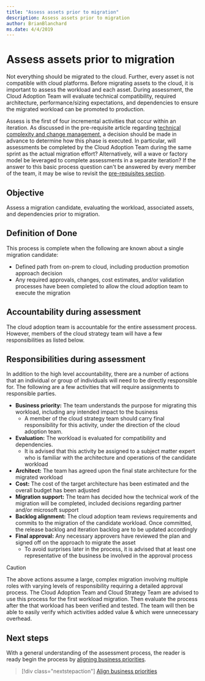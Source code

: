 ```yaml
---
title: "Assess assets prior to migration"
description: Assess assets prior to migration
author: BrianBlanchard
ms.date: 4/4/2019
---
```


# Assess assets prior to migration

Not everything should be migrated to the cloud. Further, every asset is not compatible with cloud platforms. Before migrating assets to the cloud, it is important to assess the workload and each asset. During assessment, the Cloud Adoption Team will evaluate technical compatibility, required architecture, performance/sizing expectations, and dependencies to ensure the migrated workload can be promoted to production.

Assess is the first of four incremental activities that occur within an iteration. As discussed in the pre-requisite article regarding [technical complexity and change management](../pre-requisites/technical-complexity.md), a decision should be made in advance to determine how this phase is executed. In particular, will assessments be completed by the Cloud Adoption Team during the same sprint as the actual migration effort? Alternatively, will a wave or factory model be leveraged to complete assessments in a separate iteration? If the answer to this basic process question can't be answered by every member of the team, it may be wise to revisit the [pre-requisites section](../pre-requisites/index.md).

## Objective

Assess a migration candidate, evaluating the workload, associated assets, and dependencies prior to migration.

## Definition of Done

This process is complete when the following are known about a single migration candidate:

* Defined path from on-prem to cloud, including production promotion approach decision
* Any required approvals, changes, cost estimates, and/or validation processes have been completed to allow the cloud adoption team to execute the migration

## Accountability during assessment

The cloud adoption team is accountable for the entire assessment process. However, members of the cloud strategy team will have a few responsibilities as listed below.

## Responsibilities during assessment

In addition to the high level accountability, there are a number of actions that an individual or group of individuals will need to be directly responsible for. The following are a few activities that will require assignments to responsible parties.

* **Business priority:** The team understands the purpose for migrating this workload, including any intended impact to the business
    * A member of the cloud strategy team should carry final responsibility for this activity, under the direction of the cloud adoption team.
* **Evaluation:** The workload is evaluated for compatibility and dependencies.
    * It is advised that this activity be assigned to a subject matter expert who is familiar with the architecture and operations of the candidate workload
* **Architect:** The team has agreed upon the final state architecture for the migrated workload
* **Cost:** The cost of the target architecture has been estimated and the overall budget has been adjusted
* **Migration support:** The team has decided how the technical work of the migration will be completed, included decisions regarding partner and/or microsoft support
* **Backlog alignment:** The cloud adoption team reviews requirements and commits to the migration of the candidate workload. Once committed, the release backlog and iteration backlog are to be updated accordingly
* **Final approval:** Any necessary approvers have reviewed the plan and signed off on the approach to migrate the asset
    * To avoid surprises later in the process, it is advised that at least one representative of the business be involved in the approval process

> [!CAUTION]
> The above actions assume a large, complex migration involving multiple roles with varying levels of responsibility requiring a detailed approval process. The Cloud Adoption Team and Cloud Strategy Team are advised to use this process for the first workload migration. Then evaluate the process after the that workload has been verified and tested. The team will then be able to easily verify which activities added value & which were unnecessary overhead.

## Next steps

With a general understanding of the assessment process, the reader is ready begin the process by [aligning business priorities](business-priorities.md).

> [!div class="nextstepaction"]
> [Align business priorities](business-priorities.md)